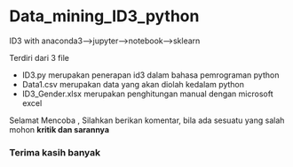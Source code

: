 # Data_mining_ID3_python
ID3 with anaconda3-->jupyter-->notebook-->sklearn
<p>Terdiri dari 3 file </p>
   <ul>
    <li>ID3.py merupakan penerapan id3 dalam bahasa pemrograman python</li>
    <li>Data1.csv merupakan data yang akan diolah kedalam python</li>
    <li>ID3_Gender.xlsx merupakan penghitungan manual dengan microsoft excel</li>
  </ul>
<p>Selamat Mencoba , Silahkan berikan komentar, bila ada sesuatu yang salah mohon <strong>kritik dan sarannya </strong> </p>
<h3>Terima kasih banyak </h3>
